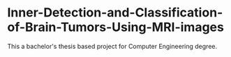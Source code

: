 # Inner-Detection-and-Classification-of-Brain-Tumors-Using-MRI-images
This a bachelor's thesis based project for Computer Engineering degree.
